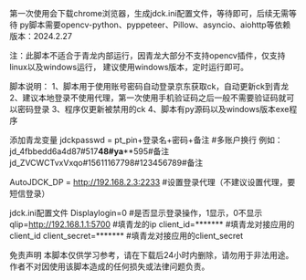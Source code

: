 第一次使用会下载chrome浏览器，生成jdck.ini配置文件，等待即可，后续无需等待
py脚本需要opencv-python、pyppeteer、Pillow、asyncio、aiohttp等依赖
版本：2024.2.27

注：此脚本不适合于青龙内部运行，因青龙大部分不支持opencv插件，仅支持linux以及windows运行，
建议使用windows版本，定时运行即可。

脚本说明：
1、脚本用于使用账号密码自动登录京东获取ck，自动更新ck到青龙
2、建议本地登录不使用代理，第一次使用手机验证码之后一般不需要验证码就可以密码登录
3、程序仅更新被禁用的ck
4、脚本有py源码以及windows版本exe程序


添加青龙变量
jdckpasswd = pt_pin+登录名+密码+备注      #多账户换行
例如：
jd_4fbbedd6a4d87#517****48#ya******595#备注
jd_ZVCWCTvxVxqo#15611167798#123456789#备注

AutoJDCK_DP = http://192.168.2.3:2233      #设置登录代理（不建议设置代理，要短信登录）

jdck.ini配置文件
Displaylogin=0  #是否显示登录操作，1显示，0不显示
qlip=http://192.168.1.1:5700  #填青龙的ip
client_id=*******    #填青龙对接应用的client_id
client_secret=*******     #填青龙对接应用的client_secret

免责声明
本脚本仅供学习参考，请在下载后24小时内删除，请勿用于非法用途。
作者不对因使用该脚本造成的任何损失或法律问题负责。
